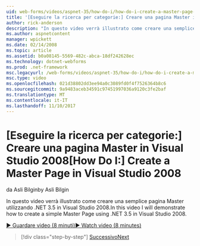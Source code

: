 ```yaml
---
uid: web-forms/videos/aspnet-35/how-do-i/how-do-i-create-a-master-page-in-visual-studio-2008
title: '[Eseguire la ricerca per categorie:] Creare una pagina Master in Visual Studio 2008 | Documenti Microsoft'
author: rick-anderson
description: "In questo video verrà illustrato come creare una semplice pagina Master utilizzando .NET 3.5 in Visual Studio 2008."
ms.author: aspnetcontent
manager: wpickett
ms.date: 02/14/2008
ms.topic: article
ms.assetid: b0a08145-5569-482c-abca-18df242628ec
ms.technology: dotnet-webforms
ms.prod: .net-framework
msc.legacyurl: /web-forms/videos/aspnet-35/how-do-i/how-do-i-create-a-master-page-in-visual-studio-2008
msc.type: video
ms.openlocfilehash: 021d38802dd3ee94a0c3089fd0f4f7526364b8c6
ms.sourcegitcommit: 9a9483aceb34591c97451997036a9120c3fe2baf
ms.translationtype: MT
ms.contentlocale: it-IT
ms.lasthandoff: 11/10/2017
---
```

<a name="how-do-i-create-a-master-page-in-visual-studio-2008"></a><span data-ttu-id="5d659-103">[Eseguire la ricerca per categorie:] Creare una pagina Master in Visual Studio 2008</span><span class="sxs-lookup"><span data-stu-id="5d659-103">[How Do I:] Create a Master Page in Visual Studio 2008</span></span>
====================
<span data-ttu-id="5d659-104">da Asli Bilgin</span><span class="sxs-lookup"><span data-stu-id="5d659-104">by Asli Bilgin</span></span>

<span data-ttu-id="5d659-105">In questo video verrà illustrato come creare una semplice pagina Master utilizzando .NET 3.5 in Visual Studio 2008.</span><span class="sxs-lookup"><span data-stu-id="5d659-105">In this video I will demonstrate how to create a simple Master Page using .NET 3.5 in Visual Studio 2008.</span></span>

[<span data-ttu-id="5d659-106">&#9654; Guardare video (8 minuti)</span><span class="sxs-lookup"><span data-stu-id="5d659-106">&#9654; Watch video (8 minutes)</span></span>](https://channel9.msdn.com/Blogs/ASP-NET-Site-Videos/how-do-i-create-a-master-page-in-visual-studio-2008)

>[!div class="step-by-step"]
[<span data-ttu-id="5d659-107">Successivo</span><span class="sxs-lookup"><span data-stu-id="5d659-107">Next</span></span>](how-do-i-create-nested-master-page-in-visual-studio-2008.md)
